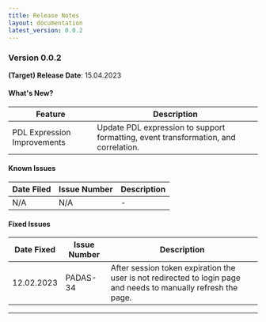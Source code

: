 ```yaml
---
title: Release Notes
layout: documentation
latest_version: 0.0.2
---
```


### Version 0.0.2

**(Target) Release Date**: 15.04.2023

#### What's New?

| Feature                       | Description |
| ----------------------        | ----------------------       
| PDL Expression Improvements   | Update PDL expression to support formatting, event transformation, and correlation.


#### Known Issues

| Date Filed    | Issue Number      | Description |
| ------------- | ----------------  | ----------------------    
| N/A    | N/A	          | -   


#### Fixed Issues

| Date Fixed    | Issue Number      | Description |
| ------------- | ----------------  | ----------------------       
| 12.02.2023    | PADAS-34          | After session token expiration the user is not redirected to login page and needs to manually refresh the page.

---
